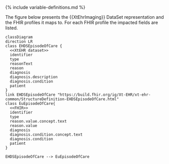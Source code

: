 {% include variable-definitions.md %}

The figure below presents the {{XtEhrImaging}} DataSet representation and the FHIR profiles it maps to. For each FHIR profile the impacted fields are listed.

```mermaid
classDiagram
direction LR
class EHDSEpisodeOfCare {
  <<XtEHR dataset>>
  identifier
  type
  reasonText
  reason
  diagnosis
  diagnosis.description
  diagnosis.condition
  patient
}
link EHDSEpisodeOfCare "https://build.fhir.org/ig/Xt-EHR/xt-ehr-common/StructureDefinition-EHDSEpisodeOfCare.html"
class EuEpisodeOfCare{
  <<FHIR>>
  identifier
  type
  reason.value.concept.text
  reason.value
  diagnosis
  diagnosis.condition.concept.text
  diagnosis.condition
  patient
}

EHDSEpisodeOfCare --> EuEpisodeOfCare
```


